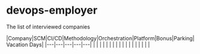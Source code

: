 # devops-employer
The list of interviewed companies

|Company|SCM|CI/CD|Methodology|Orchestration|Platform|Bonus|Parking|Vacation Days|
|---|---|---|---|---|
|   |   |   |   |   |
|   |   |   |   |   |
|   |   |   |   |   |
